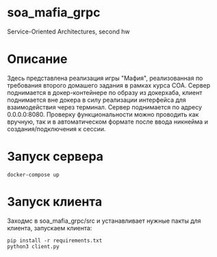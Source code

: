 # soa_mafia_grpc
Service-Oriented Architectures, second hw


# Описание

Здесь представлена реализация игры "Мафия", реализованная по требования второго домашего задания в рамках курса СОА. Сервер поднимается в докер-контейнере по образу из докерхаба, клиент поднимается вне докера в силу реализации интерфейса для взаимодействия через терминал. Сервер поднимается по адресу 0.0.0.0:8080. Проверку функциональности можно проводить как вручную, так и в автоматическом формате после ввода никнейма и создания/подключения к сессии.

# Запуск сервера

```
docker-compose up
```

# Запуск клиента
Заходмс в soa_mafia_grpc/src  и устанавливает нужные пакты для клиента, запускаем клиента:

```
pip install -r requirements.txt
python3 client.py
```
